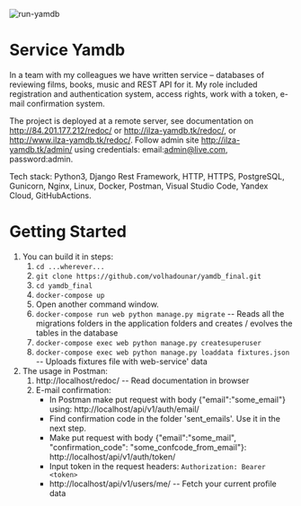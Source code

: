 ![run-yamdb](https://github.com/volhadounar/yamdb_final/workflows/yamdb_workflow/badge.svg)

Service Yamdb
=================================

In a team with my colleagues we have written service – databases of reviewing films, books, music and
REST API for it. My role included registration and authentication system, access rights, work with a token, e-mail confirmation system.

The project is deployed at a remote server, see documentation on  http://84.201.177.212/redoc/ or http://ilza-yamdb.tk/redoc/, or http://www.ilza-yamdb.tk/redoc/. Follow admin site http://ilza-yamdb.tk/admin/ using credentials: email:admin@live.com, password:admin.

Tech stack: Python3, Django Rest Framework, HTTP, HTTPS, PostgreSQL, Gunicorn, Nginx, Linux, Docker, Postman, Visual Studio Code, Yandex Cloud, GitHubActions.

Getting Started
===============

1. You can build it in steps:
    1. ``cd ...wherever...``
    2. ``git clone https://github.com/volhadounar/yamdb_final.git``
    3. ``cd yamdb_final``
    4. ``docker-compose up``
    5. Open another command window.
    6. ``docker-compose run web python manage.py migrate`` -- Reads all the migrations folders in the application folders and creates / evolves the tables in the database
    7. ``docker-compose exec web python manage.py createsuperuser``
    8. ``docker-compose exec web python manage.py loaddata fixtures.json`` -- Uploads fixtures file with web-service' data
2. The usage in Postman:
    1. http://localhost/redoc/ -- Read documentation in browser
    2. E-mail confirmation:
        - In Postman make put request with body {"email":"some_email"} using:
        http://localhost/api/v1/auth/email/
        - Find confirmation code in the folder 'sent_emails'. Use it in the next step.
        - Make put request with body {"email":"some_mail", "confirmation_code": "some_confcode_from_email"}:
        http://localhost/api/v1/auth/token/
        - Input token in the request headers: `Authorization: Bearer <token>`
        - http://localhost/api/v1/users/me/ -- Fetch your current profile data





